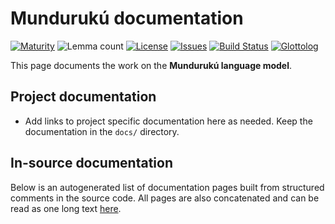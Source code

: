 # Mundurukú documentation

[![Maturity](https://img.shields.io/endpoint?url=https%3A%2F%2Fraw.githubusercontent.com%2Fgiellalt%2Flang-myu%2Fgh-pages%2Fmaturity.json)](https://giellalt.github.io/MaturityClassification.html)
![Lemma count](https://img.shields.io/endpoint?url=https%3A%2F%2Fraw.githubusercontent.com%2Fgiellalt%2Flang-myu%2Fgh-pages%2Flemmacount.json)
[![License](https://img.shields.io/github/license/giellalt/lang-myu)](https://github.com/giellalt/lang-myu/blob/main/LICENSE)
[![Issues](https://img.shields.io/github/issues/giellalt/lang-myu)](https://github.com/giellalt/lang-myu/issues)
[![Build Status](https://builds.giellalt.org/api/badge/lang-myu?label=CI)](https://builds.giellalt.org/pipelines/lang-myu/builds/latest)
[![Glottolog](https://img.shields.io/badge/Glottolog-green)](https://glottolog.org/resource/languoid/id/mund1330)

This page documents the work on the **Mundurukú language model**. 

## Project documentation

* Add links to project specific documentation here as needed. Keep the documentation in the `docs/` directory.

## In-source documentation

Below is an autogenerated list of documentation pages built from structured comments in the source code. All pages are also concatenated and can be read as one long text [here](myu.md).
